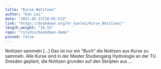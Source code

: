 ```yaml
---
title: "Kurse Notitzen"
author: "Kan Lei"
date: "2021-05-11T16:01:51Z"
link: "https://bookdown.org/hr_kanlei/Kurse_Notitzen/"
length_weight: "16.5%"
repo: "rstudio/bookdown-demo"
pinned: false
---
```


Notitzen sammeln [...] Das ist nur ein “Buch” die Notitzen aus Kurse zu sammeln. Alle Kurse sind in der Master Studiengang Hydrologie an der TU Dresden geplant, die Notitzen grunden auf den Skripten aus ...
